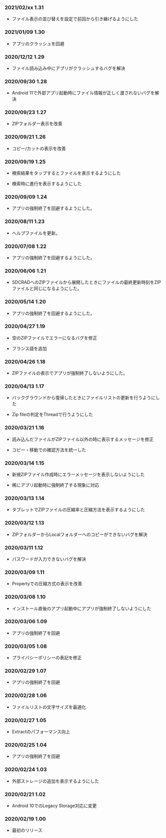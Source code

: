 ### 2021/02/xx 1.31

- ファイル表示の並び替えを設定で前回から引き継げるようにした

### 2021/01/09 1.30

- アプリのクラッシュを回避

### 2020/12/12 1.29

- ファイル読み込み中にアプリがクラッシュするバグを解決

### 2020/09/30 1.28

- Android 11で外部アプリ起動時にファイル情報が正しく渡されないバグを解決

### 2020/09/23 1.27

- ZIPフォルダー表示を改善

### 2020/09/21 1.26

- コピー/カットの表示を改善

### 2020/09/19 1.25

- 検索結果をタップするとファイルを表示するようにした

- 検索時に進行を表示するようにした

### 2020/09/09 1.24

- アプリの強制終了を回避するようにした。

### 2020/08/11 1.23

- ヘルプファイルを更新。

### 2020/07/08 1.22

- アプリの強制終了を回避するようにした。

### 2020/06/06 1.21

- SDCRADへのZIPファイルから展開したときにファイルの最終更新時刻をZIPファイルと同じになるようにした。   

### 2020/05/14 1.20

- アプリの強制終了を回避するようにした。

### 2020/04/27 1.19

- 空のZIPファイルでエラーになるバグを修正

- フランス語を追加

### 2020/04/26 1.18

- ZIPファイルの表示でアプリが強制終了しないようにした。

### 2020/04/13 1.17

- バックグラウンドから復帰したときにファイルリストの更新を行うようにした

- Zip fileの判定をThreadで行うようにした

### 2020/03/21 1.16

- 読み込んだファイルがZIPファイル以外の時に表示するメッセージを修正

- コピー・移動での確認方法を統一した

### 2020/03/14 1.15

- 新規ZIPファイル作成時にエラーメッセージを表示しないようにした

- 稀にアプリ起動時に強制終了する現象に対応

### 2020/03/13 1.14

- タブレットでZIPファイルの圧縮率と圧縮方法を表示するようにした

### 2020/03/12 1.13

- ZIPフォルダーからLocalフォルダーへのコピーができないバグを解決

### 2020/03/11 1.12

- パスワードが入力できないバグを解決

### 2020/03/09 1.11

- Propertyでの圧縮方式の表示を改善

### 2020/03/08 1.10

- インストール直後のアプリ起動中にアプリが強制終了しないようにした

### 2020/03/06 1.09

-   アプリの強制終了を回避

### 2020/03/05 1.08

-   プライバシーポリシーの表記を修正

### 2020/02/29 1.07

-   アプリの強制終了を回避

### 2020/02/28 1.06

-   ファイルリストの文字サイズを最適化

### 2020/02/27 1.05

-   Extractのパフォーマンス向上

### 2020/02/25 1.04

-   アプリの強制終了を回避

### 2020/02/24 1.03 

-   外部ストレージの追加を表示するようにした

### 2020/02/21 1.02 

-   Android 10でのLegacy Storage対応に変更

### 2020/02/19 1.00 

-   最初のリリース